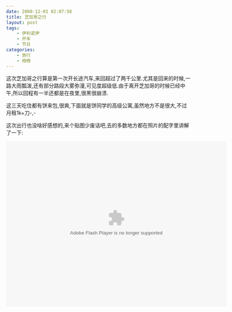 ```yaml
---
date: 2008-12-01 02:07:58
title: 芝加哥之行
layout: post
tags:
    - 伊利诺伊
    - 开车
    - 节日
categories:
    - 旅行
    - 相冊
---
```

这次芝加哥之行算是第一次开长途汽车,来回超过了两千公里.尤其是回来的时候,一路大雨瓢泼,还有部分路段大雾弥漫,可见度超级低.由于离开芝加哥的时候已经中午,所以回程有一半还都是在夜里,很黑很崩溃.

这三天吃住都有饼来包,很爽,下面就是饼同学的高级公寓,虽然地方不是很大,不过月租1k+刀-,-

这次出行也没啥好感想的,来个贴图少废话吧,去的多数地方都在照片的配字里讲解了一下:

<object width="600" height="450"> <param name="flashvars" value="offsite=true&lang=en-us&page_show_url=%2Fphotos%2Fztpala%2Fsets%2F72157629603816458%2Fshow%2F&page_show_back_url=%2Fphotos%2Fztpala%2Fsets%2F72157629603816458%2F&set_id=72157629603816458&jump_to="></param> <param name="movie" value="http://www.flickr.com/apps/slideshow/show.swf?v=109615"></param> <param name="allowFullScreen" value="true"></param><embed type="application/x-shockwave-flash" src="http://www.flickr.com/apps/slideshow/show.swf?v=109615" allowFullScreen="true" flashvars="offsite=true&lang=en-us&page_show_url=%2Fphotos%2Fztpala%2Fsets%2F72157629603816458%2Fshow%2F&page_show_back_url=%2Fphotos%2Fztpala%2Fsets%2F72157629603816458%2F&set_id=72157629603816458&jump_to=" width="600" height="450"></embed></object>